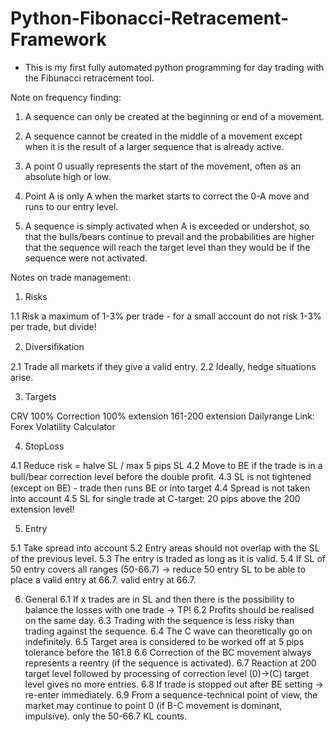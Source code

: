 # Python-Fibonacci-Retracement-Framework

- This is my first fully automated python programming for day trading with the Fibunacci retracement tool.

Note on frequency finding:

1) A sequence can only be created at the beginning or end of a movement.

2) A sequence cannot be created in the middle of a movement except when it is the result of a larger sequence that is already active.

3) A point 0 usually represents the start of the movement, often as an absolute high or low.

4) Point A is only A when the market starts to correct the 0-A move and runs to our entry level.

5) A sequence is simply activated when A is exceeded or undershot, so that the bulls/bears continue to prevail and the probabilities are higher that the sequence will reach the target level than they would be if the sequence were not activated.

Notes on trade management:

1) Risks

1.1 Risk a maximum of 1-3% per trade - for a small account do not risk 1-3% per trade, but divide!

2) Diversiﬁkation

2.1 Trade all markets if they give a valid entry.
2.2 Ideally, hedge situations arise.

3) Targets 

CRV
100% Correction
100% extension
161-200 extension
Dailyrange Link: Forex Volatility Calculator

4) StopLoss

4.1 Reduce risk = halve SL / max 5 pips SL
4.2 Move to BE if the trade is in a bull/bear correction level before the double proﬁt.
4.3 SL is not tightened (except on BE) - trade then runs BE or into target
4.4 Spread is not taken into account
4.5 SL for single trade at C-target: 20 pips above the 200 extension level!

5) Entry

5.1 Take spread into account
5.2 Entry areas should not overlap with the SL of the previous level.
5.3 The entry is traded as long as it is valid.
5.4 If SL of 50 entry covers all ranges (50-66.7) -> reduce 50 entry SL to be able to place a valid entry at 66.7.
valid entry at 66.7.

6) General
6.1 If x trades are in SL and then there is the possibility to balance the losses with one trade -> TP!
6.2 Profits should be realised on the same day.
6.3 Trading with the sequence is less risky than trading against the sequence.
6.4 The C wave can theoretically go on indefinitely.
6.5 Target area is considered to be worked off at 5 pips tolerance before the 161.8
6.6 Correction of the BC movement always represents a reentry (if the sequence is activated).
6.7 Reaction at 200 target level followed by processing of correction level (0)->(C) target level gives no more entries.
6.8 If trade is stopped out after BE setting -> re-enter immediately.
6.9 From a sequence-technical point of view, the market may continue to point 0 (if B-C movement is dominant, impulsive).
only the 50-66.7 KL counts.
